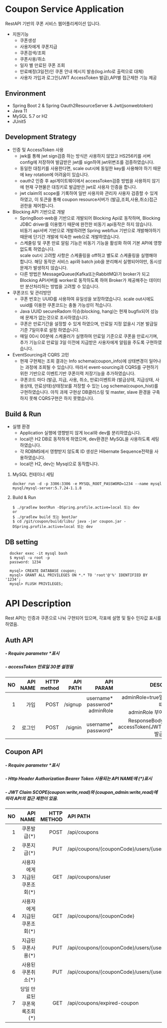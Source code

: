 # Coupon Service Application
RestAPI 기반의 쿠폰 서비스 웹어플리케이션 입니다.
+ 지원기능
   + 쿠폰생성
   + 사용자에게 쿠폰지급
   + 쿠폰검색/조회
   + 쿠폰사용/취소
   + 일자 별 만료된 쿠폰 조회
   + 만료예정(3일전)인 쿠폰 안내 메시지 발송(log.info로 출력으로 대체)
   + 사용자 가입과 로그인(JWT AccessToken 발급),API별 접근제한 기능 제공
## Environment
+ Spring Boot 2 & Spring Oauth2ResourceServer & Jwt(jsonwebtoken)
+ Java 11
+ MySQL 5.7 or H2
+ JUnit5 

## Development Strategy
* 인증 및 AccessToken 사용
    * jwk를 통해 jwt sign검증 하는 방식은 사용하지 않았고 HS256키를 서버 config에 저장하여 발급받은 jwt를 sign하여 jwt위변조를 검증하였습니다.
    * 동일한 대칭키를 사용한다면, scale out시에 동일한 key를 사용해야 하기 때문에 key rotation에 어려움이 있습니다.
    * oauth2 인증 후 api게이트웨이에서 accessToken검증 방법을 사용하지 않기에 현재 구현물은 대칭키로 발급받은 jwt로 사용자 인증을 합니다.
    * jwt claim의 scope를 기록하여 일반 사용자와 관리자 사용자 검증할 수 있게 하였고, 이 토큰을 통해 coupon resource서버가 (발급,조회,사용,취소)접근 권한을
    제어합니다. 
* Blocking API 기반으로 개발
   * SpringBoot-web을 기반으로 개발되어 Blocking Api로 동작하며, Blocking JDBC driver를 이용했기 때문에 완전한 비동기 api동작은 하지 않습니다.<br>
    비동기 api서버 기반으로 개발하려면 Spring webflux 기반으로 개발해야하기 때문에 단기간 개발에 익숙한 web으로 개발하였습니다.
   * 스케줄링 및 쿠폰 만료 알림 기능은 비동기 기능을 활성화 하여 기본 API에 영향 없도록 하였습니다.<br>
     scale out시 고려할 사항은 스케줄링을 off하고 별도로 스케줄링을 실행해야 합니다. 해당 동작은 서비스 api와 batch job을 분리해서 실행되어야만, 동시성 문제가 발생하지 않습니다.
   * 다른 방법은 MessageQueue(Kafka또는RabbitMQ)가 broker가 되고 Blocking API서버를 worker로 동작하도록 하여 Broker가 제공해주는 데이터만 분산처리하는 방법을 고려할 수 있습니다.   
* 쿠폰코드 및 관리방안
   * 쿠폰 번호는 UUID를 사용하여 유일성을 보장하였습니다. scale out시에도 uuid를 이용한 쿠폰코드는 충돌 가능성이 적습니다.
   * Java UUID secureRadom 이슈(blocking, hang)는 현재 bugfix되어 성능에 문제가 없는것으로 조사하였습니다. 
   * 쿠폰은 만료기간을 설정할 수 있게 하였으며, 만료일 지정 없을시 기본 발급일 기준 7일이후로 설정 하였습니다.
   * 매일 00시 00분에 스케줄러가 실행하여 만료일 기준으로 쿠폰을 만료시기며, 추가 기능으로 만료일 3일 이전에 지급받은 사용자에게 알림을 주도록 구현하였습니다.
* EventSourcing과 CQRS 고민    
    * 현재 구현체는 조회 결과는 Info schema(coupon_info)에 상태변경이 일어나는 과정에 조회될 수 있습니다.
    따라서 event-sourcing과 CQRS를 구현하기 위한 기반으로 이벤트기반 쿠폰이력 저장기능을 추가하였습니다.   
    * 쿠폰코드 마다 (발급, 지급, 사용, 취소, 만료)이벤트와 (발급상태, 지급상태, 사용상태, 만료상태)상태정보를 저장할 수 있는 Log schema(coupon_hist)를 구현하였습니다.
    아직 과제 구현상 DB클러스링 및 master, slave 환경을 구축하지 못해 CQRS구현은 하지 못했습니다. 

## Build & Run
* 실행 환경
    * Application 실행에 영향받지 않게 local와 dev를 분리하였습니다.
    * local은 H2 DB로 동작하게 하였으며, dev환경은 MySQL을 사용하도록 세팅하였습니다.
    * 각 RDBMS에서 영향받지 않도록 ID 생성은 Hibernate Sequence전략을 사용하였습니다.
    * local은 H2, dev는 Mysql으로 동작합니다.
     
1. MySQL 컨테이너 세팅
   ```
   docker run -d -p 3306:3306 -e MYSQL_ROOT_PASSWORD=1234 --name mysql mysql/mysql-server:5.7.24-1.1.8

2. Build & Run
   ```
   $ ./gradlew bootRun -DSpring.profile.active=local 또는 dev
   or
   $ ./gradlew build 또는 bootJar
   $ cd /git/coupon/build/libs/ java -jar coupon.jar -DSpring.profile.active=local 또는 dev 

## DB setting
```
  docker exec -it mysql bash
  $ mysql -u root -p
  password: 1234
   
  mysql> CREATE DATABASE coupon;
  mysql> GRANT ALL PRIVILEGES ON *.* TO 'root'@'%' IDENTIFIED BY '1234';
  mysql> FLUSH PRIVILEGES;
```

# API Description
Rest API는 인증과 쿠폰으로 나눠 구현되어 있으며, 각표에 설명 및 필수 인자값 표시를 하였음.
## Auth API

##### - Require parameter *표시 
##### - accessToken 만료일 30분 설정됨
| NO | API NAME | HTTP<br>method|API PATH | API PARAM | DESC | 
|---:|----------------------:|---:|----------------------:|------------------------:|--------------------:| 
|1|가입| POST| /signup|username*<br>passwrod*<br> adminRole|adminRole=true일때<br> adminRole 부여
|2|로그인| POST| /signin|username*<br> password*<br>| ResponseBody<br>accessToken(JWT)발급

## Coupon API

##### - Require parameter *표시
##### - Http Header Authorization Bearer Token 사용되는 API NAME에 (*)표시
##### - JWT Claim SCOPE(coupon:write,read)와 (coupon_admin:write,read)에 따라 API의 접근 제한이 있음.
| NO | API NAME | HTTP<br>METHOD|API PATH | API PARAM | DESC |
|---:|------------:|---:|:----------------------|------------------------:|--------------------:| 
|1|쿠폰발급(*)|POST|/api/coupons| count*| coupon_admin:write|
|2|쿠폰지급(*)|PUT|/api/coupons/{couponCode}/users/{userName}/assign| couponCode*<br> userName*| coupon:write
|3|사용자에게<br>지급된 쿠폰조회(*)|GET|/api/coupons/user| | coupon:write<br>JWT에서 사용자ID 사용|
|4|사용자에게<br>지급된 쿠폰조회(*)|GET|/api/coupons/{couponCode}|couponCode*| coupon:write|
|5|지급된<br>쿠폰사용(*)|PUT|/api/coupons/{couponCode}/users/{userName}/use| couponCode*<br> userName*| coupon_admin:write|
|6|사용된<br>쿠폰취소(*)|PUT|/api/coupons/{couponCode}/users/{userName}/cancel| couponCode*<br> userName*| coupon_admin:write|
|7|당일 만료된<br>쿠폰목록조회(*)|GET|/api/coupons/expired-coupon| searchDate*<br> page<br>size| coupon:write<br>searchDate<br>ex)2020-11-20|


